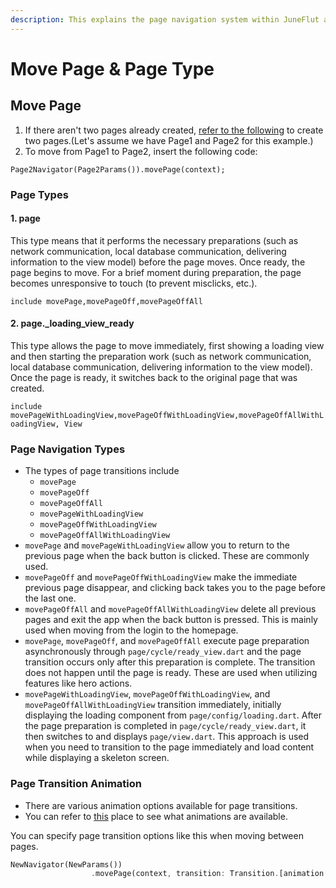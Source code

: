 ```yaml
---
description: This explains the page navigation system within JuneFlut architecture
---
```


# Move Page & Page Type

## Move Page

1. If there aren't two pages already created, [refer to the following](broken-reference) to create two pages.(Let's assume we have Page1 and Page2 for this example.)
2. To move from Page1 to Page2, insert the following code:

```
Page2Navigator(Page2Params()).movePage(context);
```



### Page Types

#### 1. page

This type means that it performs the necessary preparations (such as network communication, local database communication, delivering information to the view model) before the page moves. Once ready, the page begins to move. For a brief moment during preparation, the page becomes unresponsive to touch (to prevent misclicks, etc.).

`include movePage,movePageOff,movePageOffAll`&#x20;

#### 2. page.\_loading\_view\_ready

This type allows the page to move immediately, first showing a loading view and then starting the preparation work (such as network communication, local database communication, delivering information to the view model). Once the page is ready, it switches back to the original page that was created.

`include movePageWithLoadingView,movePageOffWithLoadingView,movePageOffAllWithLoadingView, View`&#x20;

### Page Navigation Types

* The types of page transitions include&#x20;
  * `movePage`
  * `movePageOff`
  * `movePageOffAll`
  * `movePageWithLoadingView`
  * `movePageOffWithLoadingView`
  * `movePageOffAllWithLoadingView`
* `movePage` and `movePageWithLoadingView` allow you to return to the previous page when the back button is clicked. These are commonly used.
* `movePageOff` and `movePageOffWithLoadingView` make the immediate previous page disappear, and clicking back takes you to the page before the last one.
* `movePageOffAll` and `movePageOffAllWithLoadingView` delete all previous pages and exit the app when the back button is pressed. This is mainly used when moving from the login to the homepage.
* `movePage`, `movePageOff`, and `movePageOffAll` execute page preparation asynchronously through `page/cycle/ready_view.dart` and the page transition occurs only after this preparation is complete. The transition does not happen until the page is ready. These are used when utilizing features like hero actions.
* `movePageWithLoadingView`, `movePageOffWithLoadingView`, and `movePageOffAllWithLoadingView` transition immediately, initially displaying the loading component from `page/config/loading.dart`. After the page preparation is completed in `page/cycle/ready_view.dart`, it then switches to and displays `page/view.dart`. This approach is used when you need to transition to the page immediately and load content while displaying a skeleton screen.

### Page Transition Animation

* There are various animation options available for page transitions.
* You can refer to [this](https://pub.dev/packages/page\_transition#types-of-transitions) place to see what animations are available.

You can specify page transition options like this when moving between pages.

```dart
NewNavigator(NewParams())
                  .movePage(context, transition: Transition.[animation name]);
```
